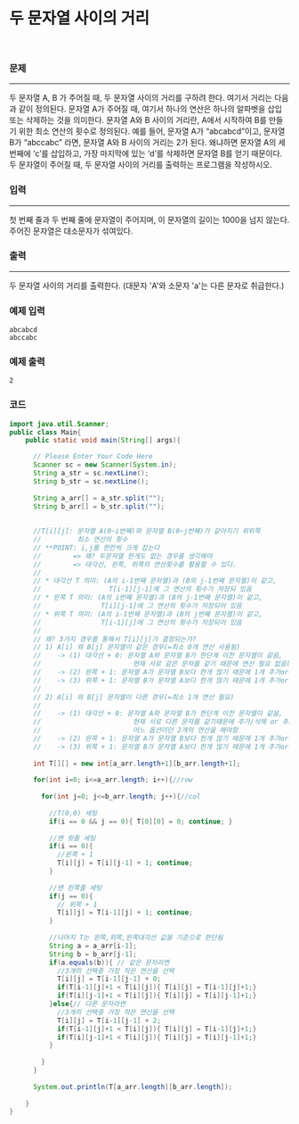 # 두 문자열 사이의 거리

<br>

### 문제

----------

두 문자열 A, B 가 주어질 때, 두 문자열 사이의 거리를 구하려 한다. 여기서 거리는 다음과 같이 정의된다. 문자열 A가 주어질 때, 여기서 하나의 연산은 하나의 알파벳을 삽입 또는 삭제하는 것을 의미한다. 문자열 A와 B 사이의 거리란, A에서 시작하여 B를 만들기 위한 최소 연산의 횟수로 정의된다. 예를 들어, 문자열 A가 “abcabcd”이고, 문자열 B가 “abccabc” 라면, 문자열 A와 B 사이의 거리는 2가 된다. 왜냐하면 문자열 A의 세 번째에 ‘c’를 삽입하고, 가장 마지막에 있는 ‘d’를 삭제하면 문자열 B를 얻기 때문이다. 두 문자열이 주어질 때, 두 문자열 사이의 거리를 출력하는 프로그램을 작성하시오.

### 입력

----------

첫 번째 줄과 두 번째 줄에 문자열이 주어지며, 이 문자열의 길이는 1000을 넘지 않는다. 주어진 문자열은 대소문자가 섞여있다.

### 출력

----------

두 문자열 사이의 거리를 출력한다. (대문자 'A'와 소문자 'a'는 다른 문자로 취급한다.)

### 예제 입력

```
abcabcd
abccabc
```

### 예제 출력

```
2
```

### 코드

```java
import java.util.Scanner;
public class Main{
    public static void main(String[] args){

      // Please Enter Your Code Here
      Scanner sc = new Scanner(System.in);
      String a_str = sc.nextLine();
      String b_str = sc.nextLine();
      
      String a_arr[] = a_str.split("");
      String b_arr[] = b_str.split("");
      
      
      //T[i][j]: 문자열 A(0~i번째)와 문자열 B(0~j번째)가 같아지기 위위쪽
      //         최소 연산의 횟수
      // **POINT: i,j를 한칸씩 크게 잡는다
      //        => 왜? 두문자열 한개도 없는 경우를 생각해야
      //        => 대각선, 왼쪽, 위쪽의 연산횟수를 활용할 수 있다.
      //
      // * 대각선 T 의미: (A의 i-1번째 문자열)과 (B의 j-1번째 문자열)이 같고, 
      //                 T[i-1][j-1]에 그 연산의 횟수가 저장되 있음
      // * 왼쪽 T 의미: (A의 i번째 문자열)과 (B의 j-1번째 문자열)이 같고, 
      //               T[i][j-1]에 그 연산의 횟수가 저장되어 있음
      // * 위쪽 T 의미: (A의 i-1번째 문자열)과 (B의 j번째 문자열)이 같고, 
      //               T[i-1][j]에 그 연산의 횟수가 저장되어 있음
      //
      // 왜? 3가지 경우를 통해서 T[i][j]가 결정되는가?
      // 1) A[i] 와 B[j] 문자열이 같은 경우(=최소 0개 연산 사용됨)
      //    -> (1) 대각선 + 0: 문자열 A와 문자열 B가 한단계 이전 문자열이 같음,
      //                       현재 서로 같은 문자를 같기 때문에 연산 필요 없음(0)
      //    -> (2) 왼쪽 + 1: 문자열 A가 문자열 B보다 한개 많기 때문에 1개 추가or삭제
      //    -> (3) 위쪽 + 1: 문자열 B가 문자열 A보다 한개 많기 때문에 1개 추가or삭제
      //
      // 2) A[i] 와 B[j] 문자열이 다른 경우(=최소 1개 연산 필요)
      //
      //    -> (1) 대각선 + 0: 문자열 A와 문자열 B가 한단계 이전 문자열이 같음,
      //                       현재 서로 다른 문자를 같기떄문에 추가/삭제 or 추가/추가 or 삭제/삭제 
      //                       어느 옵션이던 2개의 연산을 해야함
      //    -> (2) 왼쪽 + 1: 문자열 A가 문자열 B보다 한개 많기 때문에 1개 추가or삭제
      //    -> (3) 위쪽 + 1: 문자열 B가 문자열 A보다 한개 많기 때문에 1개 추가or삭제
            
      int T[][] = new int[a_arr.length+1][b_arr.length+1];
          
      for(int i=0; i<=a_arr.length; i++){//row
        
        for(int j=0; j<=b_arr.length; j++){//col
          
          //T(0,0) 세팅
          if(i == 0 && j == 0){ T[0][0] = 0; continue; }
          
          //맨 윗줄 세팅
          if(i == 0){ 
            //왼쪽 + 1
            T[i][j] = T[i][j-1] + 1; continue;
          }
          
          //맨 왼쪽줄 세팅
          if(j == 0){ 
            // 위쪽 + 1
            T[i][j] = T[i-1][j] + 1; continue;
          }
          
          //나머지 T는 왼쪽,위쪽,왼쪽대각선 값을 기준으로 판단됨
          String a = a_arr[i-1];
          String b = b_arr[j-1];
          if(a.equals(b)){ // 같은 문자라면
            //3개의 선택중 가장 작은 연산을 선택
            T[i][j] = T[i-1][j-1] + 0;
            if(T[i-1][j]+1 < T[i][j]){ T[i][j] = T[i-1][j]+1;}
            if(T[i][j-1]+1 < T[i][j]){ T[i][j] = T[i][j-1]+1;}
          }else{// 다른 문자라면
            //3개의 선택중 가장 작은 연산을 선택
            T[i][j] = T[i-1][j-1] + 2;
            if(T[i-1][j]+1 < T[i][j]){ T[i][j] = T[i-1][j]+1;}
            if(T[i][j-1]+1 < T[i][j]){ T[i][j] = T[i][j-1]+1;}
          }
          
        }
      }
      
      System.out.println(T[a_arr.length][b_arr.length]);
      
    }
}
```